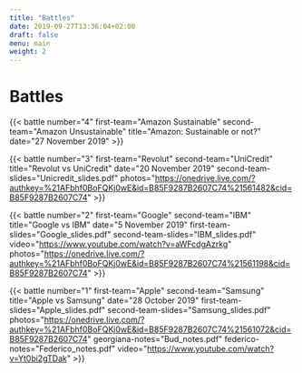 ```yaml
---
title: "Battles"
date: 2019-09-27T13:36:04+02:00
draft: false
menu: main
weight: 2
---
```


# Battles

{{< battle
	number="4"
	first-team="Amazon Sustainable"
	second-team="Amazon Unsustainable"
	title="Amazon: Sustainable or not?"
	date="27 November 2019" >}}

{{< battle 
	number="3"
	first-team="Revolut"
	second-team="UniCredit"
	title="Revolut vs UniCredit"
	date="20 November 2019"
	second-team-slides="Unicredit_slides.pdf"
	photos="https://onedrive.live.com/?authkey=%21AFbhf0BoFQKj0wE&id=B85F9287B2607C74%21561482&cid=B85F9287B2607C74"
	>}}

{{< battle 
	number="2"
	first-team="Google"
	second-team="IBM"
	title="Google vs IBM"
	date="5 November 2019"
	first-team-slides="Google_slides.pdf"
	second-team-slides="IBM_slides.pdf"
	video="https://www.youtube.com/watch?v=aWFcdgAzrkg"
	photos="https://onedrive.live.com/?authkey=%21AFbhf0BoFQKj0wE&id=B85F9287B2607C74%21561198&cid=B85F9287B2607C74"
	>}}

{{< battle 
	number="1"
	first-team="Apple"
	second-team="Samsung"
	title="Apple vs Samsung"
	date="28 October 2019"
	first-team-slides="Apple_slides.pdf"
	second-team-slides="Samsung_slides.pdf"
	photos="https://onedrive.live.com/?authkey=%21AFbhf0BoFQKj0wE&id=B85F9287B2607C74%21561072&cid=B85F9287B2607C74"
	georgiana-notes="Bud_notes.pdf"
	federico-notes="Federico_notes.pdf"
	video="https://www.youtube.com/watch?v=Yt0bi2gTDak"
	>}}
